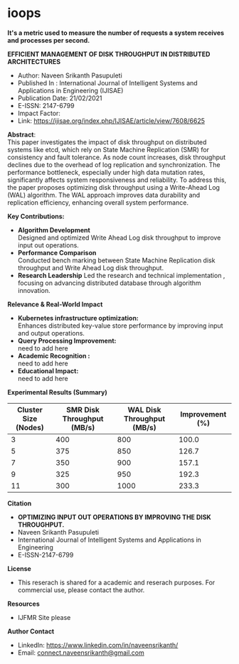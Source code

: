 # ioops
**It's a metric used to measure the number of requests a system receives and processes per second.**

**EFFICIENT MANAGEMENT OF DISK THROUGHPUT IN DISTRIBUTED ARCHITECTURES**
* Author: Naveen Srikanth Pasupuleti
* Published In : International Journal of Intelligent Systems and Applications in Engineering (IJISAE)
* Publication Date: 21/02/2021
* E-ISSN: 2147-6799
* Impact Factor: 
* Link: https://ijisae.org/index.php/IJISAE/article/view/7608/6625

**Abstract**:\
This paper investigates the impact of disk throughput on distributed systems like etcd, which rely on State Machine Replication (SMR) for consistency and fault tolerance. As node count increases, disk throughput declines due to the overhead of log replication and synchronization. The performance bottleneck, especially under high data mutation rates, significantly affects system responsiveness and reliability. To address this, the paper proposes optimizing disk throughput using a Write-Ahead Log (WAL) algorithm. The WAL approach improves data durability and replication efficiency, enhancing overall system performance.

**Key Contributions:** 
* **Algorithm Development** \
  Designed and optimized Write Ahead Log disk throughput to improve input out operations.
* **Performance Comparison** \
  Conducted bench marking between State Machine Replication disk throughput and Write Ahead Log disk throughput.
* **Research Leadership**
  Led the research and technical implementation , focusing on advancing distributed database through algorithm innovation.

**Relevance & Real-World Impact**
* **Kubernetes infrastructure optimization:**\
    Enhances distributed key-value store performance by improving input and output operations.
* **Query Processing Improvement:** \
    need to add here
* **Academic Recognition :** \
    need to add here
* **Educational Impact:** \
    need to add here

**Experimental Results (Summary)**

| Cluster Size (Nodes) | SMR Disk Throughput (MB/s)| WAL Disk Throughput (MB/s) | Improvement (%) |
| ---------------------| ------------------------- | -------------------------- | ----------------|
| 3                    | 400                       | 800                        | 100.0           |
| 5                    | 375                       | 850                        | 126.7           |
| 7                    | 350                       | 900                        | 157.1           |
| 9                    | 325                       | 950                        | 192.3           |
| 11                   | 300                       | 1000                       | 233.3           |

**Citation**
* **OPTIMIZING INPUT OUT OPERATIONS BY IMPROVING THE DISK THROUGHPUT.**
*   Naveen Srikanth Pasupuleti
*   International Journal of Intelligent Systems and Applications in Engineering
*   E-ISSN-2147-6799

**License**
* This reserach is shared for a academic and reserach purposes. For commercial use, please contact the author.

**Resources**
* IJFMR Site please 

**Author Contact** 
  * LinkedIn: https://www.linkedin.com/in/naveensrikanth/
  * Email: connect.naveensrikanth@gmail.com
